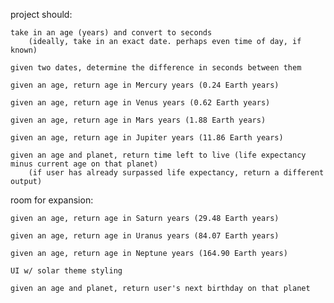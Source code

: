 project should:

    take in an age (years) and convert to seconds
        (ideally, take in an exact date. perhaps even time of day, if known)

    given two dates, determine the difference in seconds between them

    given an age, return age in Mercury years (0.24 Earth years)

    given an age, return age in Venus years (0.62 Earth years)

    given an age, return age in Mars years (1.88 Earth years)

    given an age, return age in Jupiter years (11.86 Earth years)

    given an age and planet, return time left to live (life expectancy minus current age on that planet)
        (if user has already surpassed life expectancy, return a different output)



room for expansion:

    given an age, return age in Saturn years (29.48 Earth years)

    given an age, return age in Uranus years (84.07 Earth years)

    given an age, return age in Neptune years (164.90 Earth years)

    UI w/ solar theme styling

    given an age and planet, return user's next birthday on that planet
